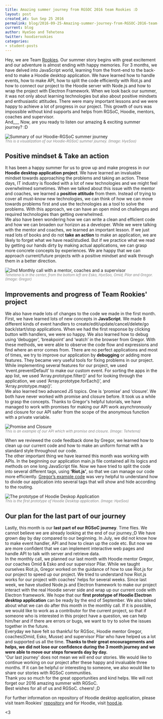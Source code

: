 ```yaml
---
title: Amazing summer journey from RGSOC 2016 team Rookies :D
layout: post
created_at: Sun Sep 25 2016
permalink: blog/2016-09-25-Amazing-summer-journey-from-RGSOC-2016-team-Rookies
current: blog
author: HyeSoo and Tehetena
twitter: hoodierookies
categories:
- student-posts
---
```


Hey, we are Team [Rookies](https://twitter.com/hoodierookies). Our summer story begins with great excitement and our adventure is almost ending with happy memories. For 3 months, we have delved into JavaScript world, learning from the front-end to the back-end to make a Hoodie desktop application. We have learned how to handle events, how to make API, how to split the code efficiently with Riot.js and how to connect our project to the Hoodie server with Node.js and how to wrap the project with Electron Framework. When we look back our summer, it was not only about learning technologies but also about positive mindsets and enthusiastic attitudes. There were many important lessons and we were happy to achieve a lot of progress in our project. This growth of ours was impossible without kind supports and helps from RGSoC, Hoodie, mentors, coaches and supervisor.  
And,,,,, Now, are you ready to listen our amazing & exciting summer journey? :D

![Summary of our Hoodie-RGSoC summer journey](/img/blog/2016/team-Rookies-SummryJourney.jpg)<br>
<font color="grey"><small><i>This is a visualization of our Hoodie-RGSoC summer journey. (Image: HyeSoo)</i></small></font>

## Positive mindset & Take an action

It has been a happy summer for us to grow up and make progress in our __Hoodie desktop application project__. We have learned an invaluable mindset towards approaching the problems and taking an action. These days, IT industry is flooded with a lot of new technologies and we might feel overwhelmed sometimes. When we talked about this issue with the mentor and coaches, we learned a __positive attitude__ from them. Instead of trying to cover all must-know new technologies, we can think of how we can move towards problems first and use the technologies as a tool to solve the problems. With this approach, we can have an open mind on challenges and required technologies than getting overwhelmed.  
We also have been wondering how we can write a clean and efficient code and how we can broaden our horizon as a developer. While we were talking with the mentor and coaches, we learned an important lesson. If we just read lots of books and do not __take an action__ to make an application, we are likely to forget what we have read/studied. But if we practice what we read by getting our hands dirty by making actual applications, we can grasp more concrete concepts by experiences. We are happy that we can approach current/future projects with a positive mindset and walk through them in a better direction.

![2nd Monthly call with a mentor, coaches and a supervisor](/img/blog/2016/team-Rookies-Monthlycall.png)<br>
<font color="grey"><small><i>Tehetena is in the center, from the bottom left are Esko, HyeSoo, Omid, Pilar and Gregor. (Image: Gregor)</i></small></font>

## Improvements and progress of Team Rookies' project

We also have made lots of changes to the code we made in the first month. First, we have learned lots of new concepts in __JavaScript__. We made 8 different kinds of event handlers to create/edit/update/cancel/delete/go back/start/stop applications. When we had the first response by clicking button with handlers, we were so happy. We also learned how to debug using ‘debugger’, ‘breakpoint’ and ‘watch’ in the browser from Gregor. With these methods, we were able to observe the code flow and expressions and find where an error comes from. There are no perfect applications and most of times, we try to improve our application by __debugging__ or adding more features. They became very useful tools for fixing problems in our project.  
While implementing several features for our project, we used ‘event.preventDefault’ to make our custom event. For sorting the apps in the app list, we used ‘Array.prototype.filter()’ and for looking through the application, we used ‘Array.prototype.forEach()’, and ‘Array.prototype.map()’.  
We also learned two advanced JS topics. One is ‘promise’ and ‘closure’. We both have never worked with promise and closure before. It took us a while to grasp the concepts. Thanks to Gregor's helpful tutorials, we have managed to work with promises for making our API work asynchronously and closure for our API safer from the scope of the anonymous function with a private variable.

![Promise and Closure](/img/blog/2016/team-Rookies-code.png)<br>
<font color="grey"><small><i>This is an example of our API which with promise and closure. (Image: Tehetena)</i></small></font>

When we reviewed the code feedback done by Gregor, we learned how to clean up our current code and how to make an uniform format with a standard style throughout our code.  
The other important thing we have learned this month was working with APIs. In the beginning our application main.js file contained all its logics and methods on one long JavaScript file. Now we have tried to split the code into several different tags, using __‘Riot.js’__, so that we can manage our code more efficiently. [Gregor’s example code](https://github.com/gr2m/riot-router-example) was very helpful to understand how to divide our application into several tags that will show and hide according to the routing.

![The prototype of Hoodie Deskop Application](/img/blog/2016/team-Rookies-Hoodie-desktop-app.png)<br>
<font color="grey"><small><i>This is the first prototype of Hoodie Desktop application. (Image: HyeSoo)</i></small></font>

## Our plan for the last part of our journey
Lastly, this month is our __last part of our RGSoC journey__. Time flies. We cannot believe we are already looking at the end of our journey.;D We have grown day by day compared to our beginning. In July, we did not know how to make event handler, API and how to clean up the code etc. But now we are more confident that we can implement interactive web pages and handle API to talk with server and retrieve data.  
In the monthly call, we planned our last month with Hoodie mentor Gregor, our coaches Omid & Esko and our supervisor Pilar. While we taught ourselves Riot.js, Gregor worked on the guidance of how to use Riot.js for our project to speed up our project. We tried to understand how Riot.js works for our project with coaches' helps for several weeks. Since last week, we have studied Node.js and Electron framework to make our project interact with the real Hoodie server side and wrap up our current code with Electron framework. We hope that our __first prototype of Hoodie Electron desktop application__ can be ready by the end of September.
We also talked about what we can do after this month in the monthly call. If it is possible, we would like to work as a contributor for the current project, so that if someone who is interested in this project have a question, we can help him/her and if there are errors or bugs, we want to try to solve the issues together in the future.  
Everyday we have felt so thankful for RGSoc, Hoodie mentor Gregor, coaches(Omid, Esko, Musse) and supervisor Pilar who have helped us a lot and supported us all the time. **Thanks to their great encouragements and helps, we did not lose our confidence during the 3 month journey and we were able to move our steps forwards day by day.**  
'Our last journey' does not mean we will end our stories. We would like to continue working on our project after these happy and invaluable three months. If it can be helpful or interesting to someone, we also would like to share our stories with RGSoC communities.  
Thank you so much for the great opportunities and kind helps. We will not forget our 2016 amazing summer with RGSoC.  
Best wishes for all of us and RGSoC. cheers! ;D  

For further information on repository of Hoodie desktop application, please visit team Rookies' [repository](https://github.com/Rookies-RGSOC2016/hoodie-electron-app) and for Hoodie, visit [hood.ie](http://hood.ie/).

<3

